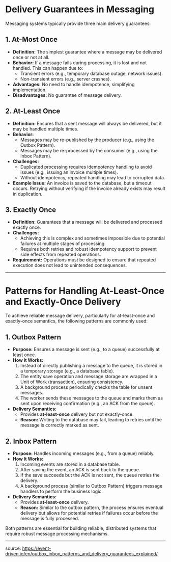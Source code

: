 # Delivery Guarantees in Messaging

Messaging systems typically provide three main delivery guarantees:

## 1. At-Most Once
- **Definition:** The simplest guarantee where a message may be delivered once or not at all.
- **Behavior:** If a message fails during processing, it is lost and not handled. This can happen due to:
  - Transient errors (e.g., temporary database outage, network issues).
  - Non-transient errors (e.g., server crashes).
- **Advantages:** No need to handle idempotence, simplifying implementation.
- **Disadvantages:** No guarantee of message delivery.

## 2. At-Least Once
- **Definition:** Ensures that a sent message will always be delivered, but it may be handled multiple times.
- **Behavior:**
  - Messages may be re-published by the producer (e.g., using the Outbox Pattern).
  - Messages may be re-processed by the consumer (e.g., using the Inbox Pattern).
- **Challenges:**
  - Duplicated processing requires idempotency handling to avoid issues (e.g., issuing an invoice multiple times).
  - Without idempotency, repeated handling may lead to corrupted data.
- **Example Issue:** An invoice is saved to the database, but a timeout occurs. Retrying without verifying if the invoice already exists may result in duplication.

## 3. Exactly Once
- **Definition:** Guarantees that a message will be delivered and processed exactly once.
- **Challenges:**
  - Achieving this is complex and sometimes impossible due to potential failures at multiple stages of processing.
  - Requires both retries and robust idempotency support to prevent side effects from repeated operations.
- **Requirement:** Operations must be designed to ensure that repeated execution does not lead to unintended consequences.

---

# Patterns for Handling At-Least-Once and Exactly-Once Delivery

To achieve reliable message delivery, particularly for at-least-once and exactly-once semantics, the following patterns are commonly used:

## 1. Outbox Pattern
- **Purpose:** Ensures a message is sent (e.g., to a queue) successfully at least once.
- **How It Works:**
  1. Instead of directly publishing a message to the queue, it is stored in a temporary storage (e.g., a database table).
  2. The entity save operation and message storage are wrapped in a Unit of Work (transaction), ensuring consistency.
  3. A background process periodically checks the table for unsent messages.
  4. The worker sends these messages to the queue and marks them as sent upon receiving confirmation (e.g., an ACK from the queue).
- **Delivery Semantics:** 
  - Provides **at-least-once** delivery but not exactly-once.
  - **Reason:** Writing to the database may fail, leading to retries until the message is correctly marked as sent.

## 2. Inbox Pattern
- **Purpose:** Handles incoming messages (e.g., from a queue) reliably.
- **How It Works:**
  1. Incoming events are stored in a database table.
  2. After saving the event, an ACK is sent back to the queue.
  3. If the save succeeds but the ACK is not sent, the queue retries the delivery.
  4. A background process (similar to Outbox Pattern) triggers message handlers to perform the business logic.
- **Delivery Semantics:** 
  - Provides **at-least-once** delivery.
  - **Reason:** Similar to the outbox pattern, the process ensures eventual delivery but allows for potential retries if failures occur before the message is fully processed.

Both patterns are essential for building reliable, distributed systems that require robust message processing mechanisms.

---

source: https://event-driven.io/en/outbox_inbox_patterns_and_delivery_guarantees_explained/